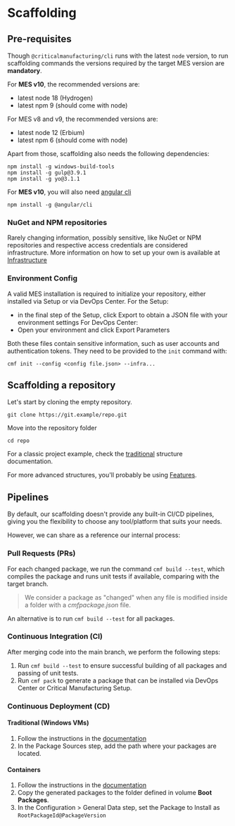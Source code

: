 # Scaffolding

## Pre-requisites

Though `@criticalmanufacturing/cli` runs with the latest `node` version, to run scaffolding commands the versions required by the target MES version are __mandatory__.

For **MES v10**, the recommended versions are:

- latest node 18 (Hydrogen)
- latest npm 9 (should come with node)

For MES v8 and v9, the recommended versions are:

- latest node 12 (Erbium)
- latest npm 6 (should come with node)

Apart from those, scaffolding also needs the following dependencies:
```
npm install -g windows-build-tools
npm install -g gulp@3.9.1
npm install -g yo@3.1.1
```
For **MES v10**, you will also need [angular cli](https://angular.io/cli)
```
npm install -g @angular/cli
```

### NuGet and NPM repositories
Rarely changing information, possibly sensitive, like NuGet or NPM repositories and respective access credentials are considered infrastructure. More information on how to set up your own is available at [Infrastructure](./infrastructure.md)

### Environment Config
A valid MES installation is required to initialize your repository, either installed via Setup or via DevOps Center.
For the Setup:
- in the final step of the Setup, click Export to obtain a JSON file with your environment settings
For DevOps Center:
- Open your environment and click Export Parameters

Both these files contain sensitive information, such as user accounts and authentication tokens. They need to be provided to the `init` command with:
```
cmf init --config <config file.json> --infra...
```

## Scaffolding a repository
Let's start by cloning the empty repository.

```
git clone https://git.example/repo.git
```

Move into the repository folder

```
cd repo
```

For a classic project example, check the [traditional](./traditional/index.md) structure documentation.

For more advanced structures, you'll probably be using [Features](./feature-package/index.md).

## Pipelines
By default, our scaffolding doesn't provide any built-in CI/CD pipelines, giving you the flexibility to choose any tool/platform that suits your needs.

However, we can share as a reference our internal process:

### Pull Requests (PRs)
For each changed package, we run the command `cmf build --test`, which compiles the package and runs unit tests if available, comparing with the target branch.
> We consider a package as "changed" when any file is modified inside a folder with a *cmfpackage.json* file.

An alternative is to run `cmf build --test` for all packages.

### Continuous Integration (CI)
After merging code into the main branch, we perform the following steps:

1. Run `cmf build --test` to ensure successful building of all packages and passing of unit tests.
2. Run `cmf pack` to generate a package that can be installed via DevOps Center or Critical Manufacturing Setup.

### Continuous Deployment (CD)
#### Traditional (Windows VMs)
1. Follow the instructions in the [documentation](https://help.criticalmanufacturing.com/9.1/InstallationGuide/Installation)
2. In the Package Sources step, add the path where your packages are located.

#### Containers
1. Follow the instructions in the [documentation](https://portal.criticalmanufacturing.com/Info/CustomerPortal.Support/devops_center%3Eguide%3Eupgrade_mes_customer_environment)
2. Copy the generated packages to the folder defined in volume **Boot Packages**.
3. In the Configuration > General Data step, set the Package to Install as `RootPackageId@PackageVersion`